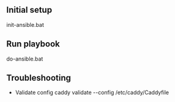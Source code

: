 

## Initial setup
init-ansible.bat

## Run playbook
do-ansible.bat <yml file name>



## Troubleshooting

- Validate config
caddy validate --config /etc/caddy/Caddyfile